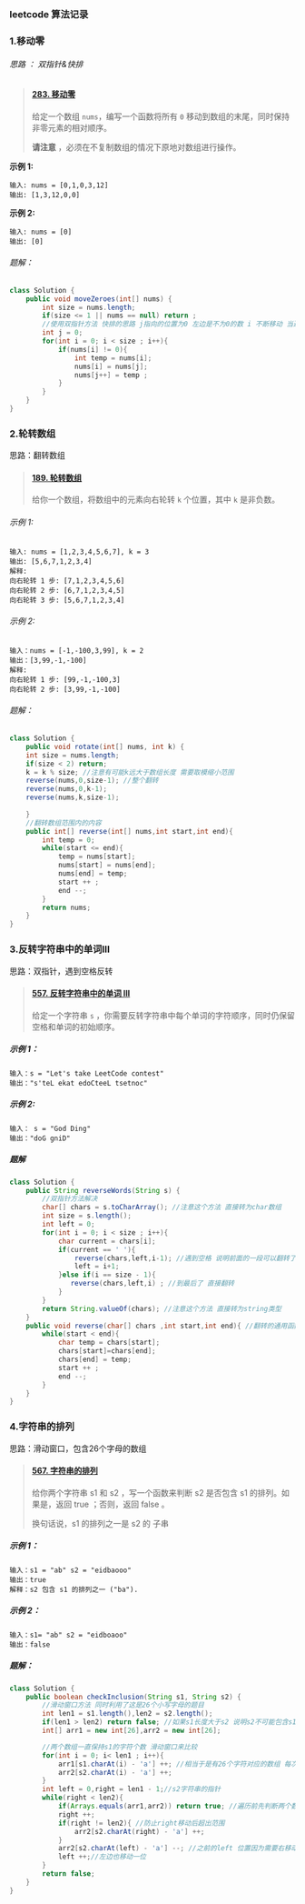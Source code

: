 ### leetcode 算法记录



### 1.移动零

###### 思路 ： 双指针&快排

> #### [283. 移动零](https://leetcode-cn.com/problems/move-zeroes/)
>
> 给定一个数组 `nums`，编写一个函数将所有 `0` 移动到数组的末尾，同时保持非零元素的相对顺序。
>
> **请注意** ，必须在不复制数组的情况下原地对数组进行操作。

**示例 1:**

```
输入: nums = [0,1,0,3,12]
输出: [1,3,12,0,0]
```

**示例 2:**

```
输入: nums = [0]
输出: [0]
```

###### 题解：

~~~ java
class Solution {
    public void moveZeroes(int[] nums) {
        int size = nums.length;
        if(size <= 1 || nums == null) return ;
        //使用双指针方法 快排的思路 j指向的位置为0 左边是不为0的数 i 不断移动 当遇到不为0的数时 和j交换位置 然后j ++
        int j = 0;
        for(int i = 0; i < size ; i++){
            if(nums[i] != 0){
                int temp = nums[i];
                nums[i] = nums[j];
                nums[j++] = temp ;
            }
        }
    }
}
~~~



### 2.轮转数组

思路：翻转数组

> #### [189. 轮转数组](https://leetcode-cn.com/problems/rotate-array/)
>
> 给你一个数组，将数组中的元素向右轮转 `k` 个位置，其中 `k` 是非负数。

###### 示例 1:

~~~ 
输入: nums = [1,2,3,4,5,6,7], k = 3
输出: [5,6,7,1,2,3,4]
解释:
向右轮转 1 步: [7,1,2,3,4,5,6]
向右轮转 2 步: [6,7,1,2,3,4,5]
向右轮转 3 步: [5,6,7,1,2,3,4]
~~~

###### 示例 2:

~~~ 
输入：nums = [-1,-100,3,99], k = 2
输出：[3,99,-1,-100]
解释: 
向右轮转 1 步: [99,-1,-100,3]
向右轮转 2 步: [3,99,-1,-100]
~~~

###### 题解：

~~~ java
class Solution {
    public void rotate(int[] nums, int k) {
    int size = nums.length;
    if(size < 2) return;
    k = k % size; //注意有可能k远大于数组长度 需要取模缩小范围
    reverse(nums,0,size-1); //整个翻转
    reverse(nums,0,k-1);
    reverse(nums,k,size-1);
       
    }
    //翻转数组范围内的内容
    public int[] reverse(int[] nums,int start,int end){
        int temp = 0;
        while(start <= end){
            temp = nums[start];
            nums[start] = nums[end];
            nums[end] = temp;
            start ++ ;
            end --;
        }
        return nums;
    }
}
~~~



### 3.反转字符串中的单词III

思路：双指针，遇到空格反转

> #### [557. 反转字符串中的单词 III](https://leetcode-cn.com/problems/reverse-words-in-a-string-iii/)
>
> 给定一个字符串 `s` ，你需要反转字符串中每个单词的字符顺序，同时仍保留空格和单词的初始顺序。

##### 示例 1：

~~~ 
输入：s = "Let's take LeetCode contest"
输出："s'teL ekat edoCteeL tsetnoc"
~~~

##### 示例 2:

~~~ 
输入： s = "God Ding"
输出："doG gniD"
~~~



##### 题解

~~~ java
class Solution {
    public String reverseWords(String s) {
        //双指针方法解决
        char[] chars = s.toCharArray(); //注意这个方法 直接转为char数组
        int size = s.length();
        int left = 0;
        for(int i = 0; i < size ; i++){
            char current = chars[i];
            if(current == ' '){
                reverse(chars,left,i-1); //遇到空格 说明前面的一段可以翻转了
                left = i+1;
            }else if(i == size - 1){
               reverse(chars,left,i) ; //到最后了 直接翻转
            }
        }
        return String.valueOf(chars); //注意这个方法 直接转为string类型
    }
    public void reverse(char[] chars ,int start,int end){ //翻转的通用函数
        while(start < end){
            char temp = chars[start];
            chars[start]=chars[end];
            chars[end] = temp;
            start ++ ;
            end --;
        }
    }
}
~~~



### 4.字符串的排列

思路：滑动窗口，包含26个字母的数组

> #### [567. 字符串的排列](https://leetcode-cn.com/problems/permutation-in-string/)
>
> 给你两个字符串 s1 和 s2 ，写一个函数来判断 s2 是否包含 s1 的排列。如果是，返回 true ；否则，返回 false 。
>
> 换句话说，s1 的排列之一是 s2 的 子串 



##### 示例 1：

~~~ 
输入：s1 = "ab" s2 = "eidbaooo"
输出：true
解释：s2 包含 s1 的排列之一 ("ba").
~~~

##### 示例 2：

~~~ 
输入：s1= "ab" s2 = "eidboaoo"
输出：false
~~~



##### 题解：

~~~ java
class Solution {
    public boolean checkInclusion(String s1, String s2) {
        //滑动窗口方法 同时利用了这是26个小写字母的题目
        int len1 = s1.length(),len2 = s2.length();
        if(len1 > len2) return false; //如果s1长度大于s2 说明s2不可能包含s1 直接返回false
        int[] arr1 = new int[26],arr2 = new int[26];

        //两个数组一直保持s1的字符个数 滑动窗口来比较
        for(int i = 0; i< len1 ; i++){
            arr1[s1.charAt(i) - 'a'] ++; //相当于是有26个字符对应的数组 每次出现哪个字符 就在该字符的数组位置加一
            arr2[s2.charAt(i) - 'a'] ++;
        }
        int left = 0,right = len1 - 1;//s2字符串的指针
        while(right < len2){
            if(Arrays.equals(arr1,arr2)) return true; //遍历前先判断两个数组是否相同
            right ++;
            if(right != len2){ //防止right移动后超出范围
                arr2[s2.charAt(right) - 'a'] ++;
            }
            arr2[s2.charAt(left) - 'a'] --; //之前的left 位置因为需要右移动一位 所以之前位置的字母的数组位置减一
            left ++;//左边也移动一位
        }
        return false;   
    }
}
~~~



